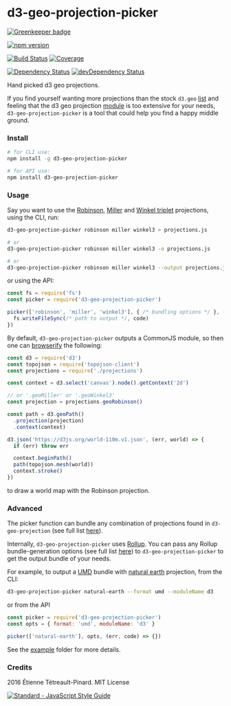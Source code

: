 # d3-geo-projection-picker

[![Greenkeeper badge](https://badges.greenkeeper.io/etpinard/d3-geo-projection-picker.svg)](https://greenkeeper.io/)

[![npm version](https://badge.fury.io/js/d3-geo-projection-picker.svg)](https://badge.fury.io/js/d3-geo-projection-picker)

[![Build Status](https://travis-ci.org/etpinard/d3-geo-projection-picker.svg?branch=master)](https://travis-ci.org/etpinard/d3-geo-projection-picker)
[![Coverage](https://coveralls.io/repos/github/etpinard/d3-geo-projection-picker/badge.svg?master)](https://coveralls.io/github/etpinard/d3-geo-projection-picker)

[![Dependency Status](https://david-dm.org/etpinard/d3-geo-projection-picker.svg?style=flat-square)](https://david-dm.org/etpinard/d3-geo-projection-picker)
[![devDependency Status](https://david-dm.org/etpinard/d3-geo-projection-picker/dev-status.svg?style=flat-square)](https://david-dm.org/etpinard/d3-geo-projection-picker#info=devDependencies)

Hand picked d3 geo projections.

If you find yourself wanting more projections than the stock `d3.geo`
[list](https://github.com/d3/d3-geo#projections) and feeling that
the d3 geo projection [module](https://github.com/d3/d3-geo-projection) is too
extensive for your needs, `d3-geo-projection-picker` is a tool that could help
you find a happy middle ground.

### Install

```bash
# for CLI use:
npm install -g d3-geo-projection-picker

# for API use:
npm install d3-geo-projection-picker
```

### Usage

Say you want to use the
[Robinson](https://github.com/d3/d3-geo-projection#geoRobinson),
[Miller](https://github.com/d3/d3-geo-projection#geoMiller) and
[Winkel triplet](https://github.com/d3/d3-geo-projection#geoWinkel3)
projections, using the CLI, run:

```bash
d3-geo-projection-picker robinson miller winkel3 > projections.js

# or
d3-geo-projection-picker robinson miller winkel3 -o projections.js

# or
d3-geo-projection-picker robinson miller winkel3 --output projections.js
```

or using the API:

```js
const fs = require('fs')
const picker = require('d3-geo-projection-picker')

picker(['robinson', 'miller', 'winkel3'], { /* bundling options */ }, (err, code) => {
  fs.writeFileSync(/* path to output */, code)
})
```

By default, `d3-geo-projection-picker` outputs a CommonJS module, so then one
can [browserify](https://github.com/substack/node-browserify) the following:


```js
const d3 = require('d3')
const topojson = require('topojson-client')
const projections = require('./projections')

const context = d3.select('canvas').node().getContext('2d')

// or '.geoMiller' or '.geoWinkel3'
const projection = projections.geoRobinson()

const path = d3.geoPath()
  .projection(projection)
  .context(context)

d3.json('https://d3js.org/world-110m.v1.json', (err, world) => {
  if (err) throw err

  context.beginPath()
  path(topojson.mesh(world))
  context.stroke()
})
```

to draw a world map with the Robinson projection.

### Advanced

The picker function can bundle any combination of projections found in
`d3-geo-projection` (see full list
[here](https://github.com/d3/d3-geo-projection#projections)).

Internally, `d3-geo-projection-picker` uses
[Rollup](https://github.com/rollup/rollup). You can pass any Rollup
bundle-generation options (see full list
[here](https://github.com/rollup/rollup/wiki/JavaScript-API#bundlegenerate-options-))
to `d3-geo-projection-picker` to get the output bundle of your needs.

For example, to output a [UMD](https://github.com/umdjs/umd) bundle with
[natural earth](https://github.com/d3/d3-geo-projection#geoNaturalEarth)
projection, from the CLI:

```bash
d3-geo-projection-picker natural-earth --format umd --moduleName d3
```

or from the API

```js
const picker = require('d3-geo-projection-picker')
const opts = { format: 'umd', moduleName: 'd3' }

picker(['natural-earth'], opts, (err, code) => {})
```

See the [example](/example) folder for more details.

### Credits

2016 Étienne Tétreault-Pinard. MIT License

[![Standard - JavaScript Style Guide](https://cdn.rawgit.com/feross/standard/master/badge.svg)](https://github.com/feross/standard)
